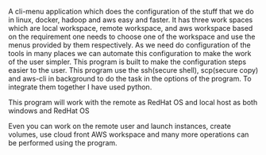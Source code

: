 A cli-menu application which does the configuration of the stuff that we do in linux, docker, hadoop and aws easy and faster. It has three work spaces which are local workspace, remote workspace, and aws workspace based on the requirement one needs to choose one of the workspace and use the menus provided by them respectively. As we need do configuration of the tools in many places we can automate this configuration to make the work of the user simpler. This program is built to make the configuration steps easier to the user. This program use the ssh(secure shell), scp(secure copy) and aws-cli in background to do the task in the options of the program. To integrate them together I have used python.

This program will work with the remote as RedHat OS and local host as both windows and RedHat OS 

Even you can work on the remote user and launch instances, create volumes, use cloud front AWS workspace and many more operations can be performed using the program.
